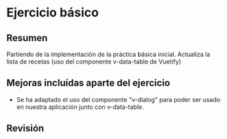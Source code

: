 # Ejercicio básico

## Resumen

Partiendo de la implementación de la práctica básica inicial.
Actualiza la lista de recetas (uso del componente v-data-table de Vuetify)

## Mejoras incluídas aparte del ejercicio

- Se ha adaptado el uso del componente "v-dialog" para poder ser usado en nuestra aplicación junto con v-data-table.

## Revisión

